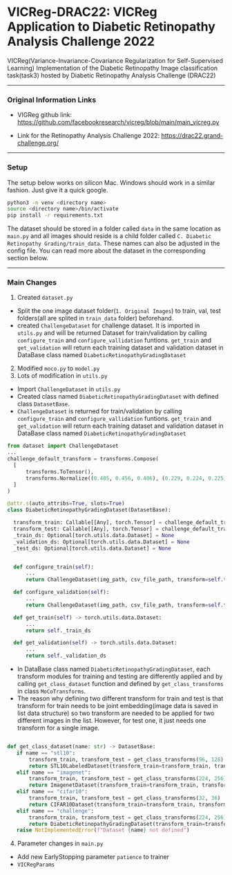 # VICReg-DRAC22: VICReg Application to Diabetic Retinopathy Analysis Challenge 2022
VICReg(Variance-Invariance-Covariance Regularization for Self-Supervised Learning) Implementation of the Diabetic Retinopathy Image classification task(task3) hosted by Diabetic Retinopathy Analysis Challenge (DRAC22)
___

### Original Information Links

* VIGReg github link:
https://github.com/facebookresearch/vicreg/blob/main/main_vicreg.py

* Link for the Retinopathy Analysis Challenge 2022:
https://drac22.grand-challenge.org/

___

### Setup

The setup below works on silicon Mac. Windows should work in a similar fashion. Just give it a quick google.
```bash
python3 -m venv <directory name>
source <directory name>/bin/activate
pip install -r requirements.txt
```
The dataset should be stored in a folder called `data` in the same location as `main.py` and all images should reside is a child folder called `C. Diabetic Retinopathy Grading/train_data`. These names can also be adjusted in the config file. You can read more about the dataset in the corresponding section below.

___
### Main Changes
1.  Created `dataset.py`
  * Split the one image dataset folder(`1. Original Images`) to train, val, test folders(all are splited in `train_data` folder) beforehand.
  * created `ChallengeDataset` for challenge dataset. It is imported in `utils.py` and will be returned Dataset for train/validation by calling `configure_train` and `configure_vallidation` funtions. `get_train` and `get_validation` will return each training dataset and validation dataset in DataBase class named `DiabeticRetinopathyGradingDataset` 
 
2.  Modified `moco.py` to `model.py`
3.  Lots of modification in `utils.py`
  * Import `ChallengeDataset` in `utils.py` 
  * Created class named `DiabeticRetinopathyGradingDataset` with defined class `DatasetBase`.
  * `ChallengeDataset` is returned for train/validation by calling `configure_train` and `configure_vallidation` funtions. `get_train` and `get_validation` will return each training dataset and validation dataset in DataBase class named `DiabeticRetinopathyGradingDataset` 
  ```python  
  from dataset import ChallengeDataset 
  ...
  challenge_default_transform = transforms.Compose(
    [
        transforms.ToTensor(),
        transforms.Normalize((0.485, 0.456, 0.406), (0.229, 0.224, 0.225)),
    ]
)

@attr.s(auto_attribs=True, slots=True)
class DiabeticRetinopathyGradingDataset(DatasetBase):

    transform_train: Callable[[Any], torch.Tensor] = challenge_default_transform
    transform_test: Callable[[Any], torch.Tensor] = challenge_default_transform
    _train_ds: Optional[torch.utils.data.Dataset] = None
    _validation_ds: Optional[torch.utils.data.Dataset] = None
    _test_ds: Optional[torch.utils.data.Dataset] = None


    def configure_train(self):
        ...
        return ChallengeDataset(img_path, csv_file_path, transform=self.transform_train)

    def configure_validation(self):
        ...
        return ChallengeDataset(img_path, csv_file_path, transform=self.transform_test)

    def get_train(self) -> torch.utils.data.Dataset:
        ...
        return self._train_ds

    def get_validation(self) -> torch.utils.data.Dataset:
        ...
        return self._validation_ds
  
  ```
  * In DataBase class named `DiabeticRetinopathyGradingDataset`, each transform modules for training and testing are differently applied and by calling `get_class_dataset` function and defined by `get_class_transforms` in class `MoCoTransforms`.
   * The reason why defining two different transform for train and test is that transform for train needs to be joint embedding(image data is saved in list data structure) so two transform are needed to be applied for two different images in the list. However, for test one, it just needs one transform for a single image. 
 ```python  
 
def get_class_dataset(name: str) -> DatasetBase:
    if name == "stl10":
        transform_train, transform_test = get_class_transforms(96, 128)
        return STL10LabeledDataset(transform_train=transform_train, transform_test=transform_test)
    elif name == "imagenet":
        transform_train, transform_test = get_class_transforms(224, 256)
        return ImagenetDataset(transform_train=transform_train, transform_test=transform_test)
    elif name == "cifar10":
        transform_train, transform_test = get_class_transforms(32, 36)
        return CIFAR10Dataset(transform_train=transform_train, transform_test=transform_test)
    elif name == "challenge":
        transform_train, transform_test = get_class_transforms(224, 256)
        return DiabeticRetinopathyGradingDataset(transform_train=transform_train, transform_test=transform_test)
    raise NotImplementedError(f"Dataset {name} not defined")
 ```
4.  Parameter changes in `main.py`
  * Add new EarlyStopping parameter `patience` to trainer 
  * `VICRegParams`
